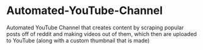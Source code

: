 # Automated-YouTube-Channel
Automated YouTube Channel that creates content by scraping popular posts off of reddit and making videos out of them, which then are uploaded to YouTube (along with a custom thumbnail that is made)
